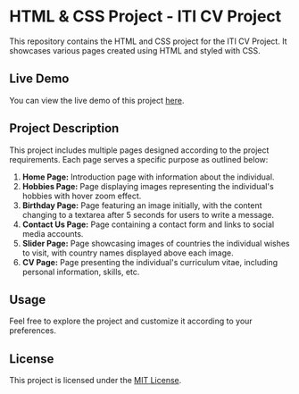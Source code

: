 # HTML & CSS Project - ITI CV Project

This repository contains the HTML and CSS project for the ITI CV Project. It showcases various pages created using HTML and styled with CSS.

## Live Demo

You can view the live demo of this project [here](https://waleedbahr.github.io/ITI-CVProject-HTML-and-CSS/).

## Project Description

This project includes multiple pages designed according to the project requirements. Each page serves a specific purpose as outlined below:

1. **Home Page:** Introduction page with information about the individual.
2. **Hobbies Page:** Page displaying images representing the individual's hobbies with hover zoom effect.
3. **Birthday Page:** Page featuring an image initially, with the content changing to a textarea after 5 seconds for users to write a message.
4. **Contact Us Page:** Page containing a contact form and links to social media accounts.
5. **Slider Page:** Page showcasing images of countries the individual wishes to visit, with country names displayed above each image.
6. **CV Page:** Page presenting the individual's curriculum vitae, including personal information, skills, etc.

## Usage

Feel free to explore the project and customize it according to your preferences.

## License

This project is licensed under the [MIT License](LICENSE).

